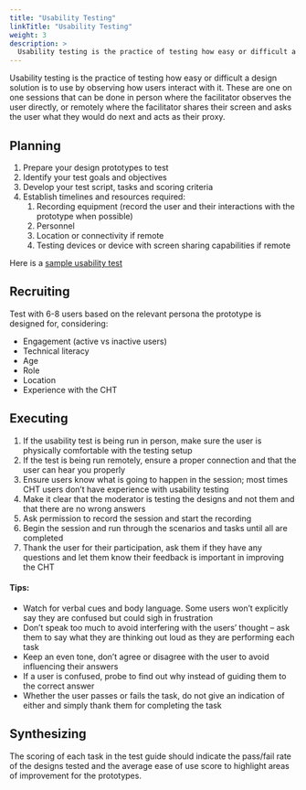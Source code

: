 ```yaml
---
title: "Usability Testing"
linkTitle: "Usability Testing"
weight: 3
description: >
  Usability testing is the practice of testing how easy or difficult a design solution is to use by observing how users interact with it. 
---
```


 Usability testing is the practice of testing how easy or difficult a design solution is to use by observing how users interact with it. These are one on one sessions that can be done in person where the facilitator observes the user directly, or remotely where the facilitator shares their screen and asks the user what they would do next and acts as their proxy.

## Planning



1. Prepare your design prototypes to test
2. Identify your test goals and objectives
3. Develop your test script, tasks and scoring criteria
4. Establish timelines and resources required:
    1. Recording equipment (record the user and their interactions with the prototype when possible)
    2. Personnel
    3. Location or connectivity if remote
    4. Testing devices or device with screen sharing capabilities if remote



Here is a [sample usability test](https://docs.google.com/document/d/1su4B0SZLZl32DvcFxlKP7mHHLa_mTZ4C_vwW1OJ7O5Y/edit#heading=h.ekb2g8hgnfts)


## Recruiting

Test with 6-8 users based on the relevant persona the prototype is designed for, considering:



* Engagement (active vs inactive users)
* Technical literacy 
* Age
* Role
* Location
* Experience with the CHT 


## Executing



1. If the usability test is being run in person, make sure the user is physically comfortable with the testing setup
2. If the test is being run remotely, ensure a proper connection and that the user can hear you properly
3. Ensure users know what is going to happen in the session; most times CHT users don’t have experience with usability testing
4.  Make it clear that the moderator is testing the designs and not them and that there are no wrong answers
5. Ask permission to record the session and start the recording
6. Begin the session and run through the scenarios and tasks until all are completed
7. Thank the user for their participation, ask them if they have any questions and let them know their feedback is important in improving the CHT 


#### Tips:



* Watch for verbal cues and body language. Some users won’t explicitly say they are confused but could sigh in frustration
* Don’t speak too much to avoid interfering with the users’ thought – ask them to say what they are thinking out loud as they are performing each task
* Keep an even tone, don’t agree or disagree with the user to avoid influencing their answers
* If a user is confused, probe to find out why instead of guiding them to the correct answer
* Whether the user passes or fails the task, do not give an indication of either and simply thank them for completing the task


## Synthesizing

The scoring of each task in the test guide should indicate the pass/fail rate of the designs tested and the average ease of use score to highlight areas of improvement for the prototypes.
